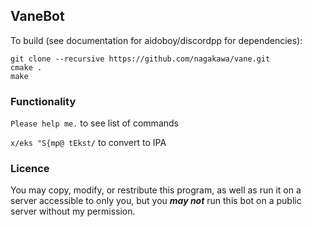 ## VaneBot

To build (see documentation for aidoboy/discordpp for dependencies):

    git clone --recursive https://github.com/nagakawa/vane.git
    cmake .
    make

### Functionality

`Please help me.` to see list of commands

`x/eks "S{mp@ tEkst/` to convert to IPA

### Licence

You may copy, modify, or restribute this program, as well as run it on
a server accessible to only you, but you ***may not*** run this bot on
a public server without my permission.
